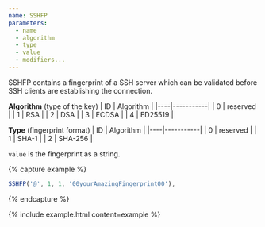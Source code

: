 ```yaml
---
name: SSHFP
parameters:
  - name
  - algorithm
  - type
  - value
  - modifiers...
---
```


SSHFP contains a fingerprint of a SSH server which can be validated before SSH clients are establishing the connection.

**Algorithm** (type of the key)
| ID | Algorithm |
|----|-----------|
| 0  | reserved  |
| 1  | RSA       |
| 2  | DSA       |
| 3  | ECDSA     |
| 4  | ED25519   |

**Type** (fingerprint format)
| ID | Algorithm |
|----|-----------|
| 0  | reserved  |
| 1  | SHA-1     |
| 2  | SHA-256   |

`value` is the fingerprint as a string.

{% capture example %}
```js
SSHFP('@', 1, 1, '00yourAmazingFingerprint00'),
```
{% endcapture %}

{% include example.html content=example %}
